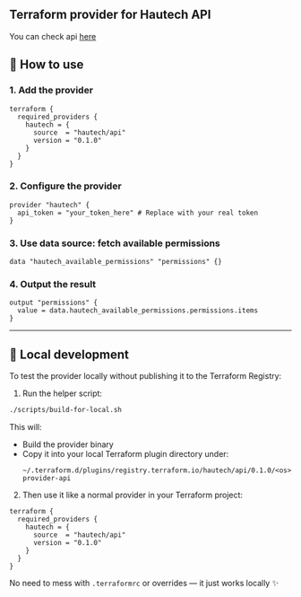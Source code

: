 ## Terraform provider for Hautech API
You can check api [here](https://api.hautech.ai/swagger)

## 🔧 How to use

### 1. Add the provider

```hcl
terraform {
  required_providers {
    hautech = {
      source  = "hautech/api"
      version = "0.1.0"
    }
  }
}
```

### 2. Configure the provider

```hcl
provider "hautech" {
  api_token = "your_token_here" # Replace with your real token
}
```

### 3. Use data source: fetch available permissions

```hcl
data "hautech_available_permissions" "permissions" {}
```

### 4. Output the result

```hcl
output "permissions" {
  value = data.hautech_available_permissions.permissions.items
}
```

---

## 🧪 Local development

To test the provider locally without publishing it to the Terraform Registry:

1. Run the helper script:

```bash
./scripts/build-for-local.sh
```

This will:
- Build the provider binary
- Copy it into your local Terraform plugin directory under:
  ```
  ~/.terraform.d/plugins/registry.terraform.io/hautech/api/0.1.0/<os>_<arch>/terraform-provider-api
  ```

2. Then use it like a normal provider in your Terraform project:

```hcl
terraform {
  required_providers {
    hautech = {
      source  = "hautech/api"
      version = "0.1.0"
    }
  }
}
```

No need to mess with `.terraformrc` or overrides — it just works locally ✨